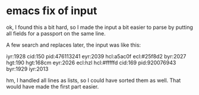 # emacs fix of input

ok, I found this a bit hard, so I made the input a bit easier to parse
by putting all fields for a passport on the same line.

A few search and replaces later, the input was like this:

iyr:1928 cid:150 pid:476113241 eyr:2039 hcl:a5ac0f ecl:#25f8d2 byr:2027 hgt:190
hgt:168cm eyr:2026 ecl:hzl hcl:#fffffd cid:169 pid:920076943 byr:1929 iyr:2013


hm, I handled all lines as lists, so I could have sorted them as
well. That would have made the first part easier.